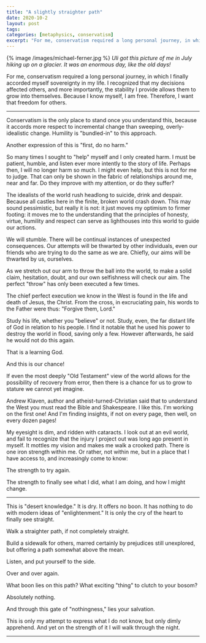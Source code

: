 ```yaml
---
title: "A slightly straighter path"
date: 2020-10-2
layout: post
tags:
categories: [metaphysics, conservatism]
excerpt: "For me, conservatism required a long personal journey, in which I finally accorded myself sovereignty in my life. I recognized that my decisions affected others, and more importantly, the stability I provide allows them to grow into themselves. Because I know myself, I am free. Therefore, I want that freedom for others."
---
```


{% image /images/michael-ferner.jpg %}
*Uli got this picture of me in July hiking up on a glacier. It was an enormous
day, like the old days!*

For me, conservatism required a long personal journey, in which I finally
accorded myself sovereignty in my life. I recognized that my decisions affected
others, and more importantly, the stability I provide allows them to grow into
themselves. Because I know myself, I am free. Therefore, I want that freedom
for others.

-----

Conservatism is the only place to stand once you understand this, because it
accords more respect to incremental change than sweeping, overly-idealistic
change. Humility is "bundled-in" to this approach.

Another expression of this is "first, do no harm."

So many times I sought to "help" myself and I only created harm. I must be
patient, humble, and listen ever more intently to the story of life. Perhaps
then, I will no longer harm so much. I might even help, but this is not for me
to judge. That can only be shown in the fabric of relationships around me, near
and far. Do they improve with my attention, or do they suffer?

The idealists of the world rush headlong to suicide, drink and despair. Because
all castles here in the finite, broken world crash down. This may sound
pessimistic, but really it is not: it just moves my optimism to firmer footing:
it moves me to the understanding that the principles of honesty, virtue,
humility and respect can serve as lighthouses into this world to guide our
actions.

We will stumble. There will be continual instances of unexpected consequences.
Our attempts will be thwarted by other individuals, even our friends who are
trying to do the same as we are. Chiefly, our aims will be thwarted by us,
ourselves.

As we stretch out our arm to throw the ball into the world, to make a solid
claim, hesitation, doubt, and our own selfishness will check our aim. The
perfect "throw" has only been executed a few times.

The chief perfect execution we know in the West is found in the life and death
of Jesus, the Christ. From the cross, in excruciating pain, his words to the
Father were thus: "Forgive them, Lord."

Study his life, whether you "believe" or not. Study, even, the far distant life
of God in relation to his people. I find it notable that he used his power to
destroy the world in flood, saving only a few. However afterwards, he said he
would not do this again.

That is a learning God.

And this is our chance!

If even the most deeply "Old Testament" view of the world allows for the
possibility of recovery from error, then there is a chance for us to grow to
stature we cannot yet imagine.

Andrew Klaven, author and atheist-turned-Christian said that to understand the
West you must read the Bible and Shakespeare. I like this. I'm working on the
first one! And I'm finding insights, if not on every page, then well, on every
dozen pages!

My eyesight is dim, and ridden with cataracts. I look out at an evil world, and
fail to recognize that the injury I project out was long ago present in myself.
It mottles my vision and makes me walk a crooked path. There is one iron
strength within me. Or rather, not within me, but in a place that I have access
to, and increasingly come to know:

The strength to try again.

The strength to finally see what I did, what I am doing, and how I might change.

---

This is "desert knowledge." It is dry. It offers no boon. It has nothing to do
with modern ideas of "enlightenment." It is only the cry of the heart to finally
see straight.

Walk a straighter path, if not completely straight.

Build a sidewalk for others, marred certainly by prejudices still unexplored,
but offering a path somewhat above the mean.

Listen, and put yourself to the side.

Over and over again.

What boon lies on this path? What exciting "thing" to clutch to your bosom?

Absolutely nothing.

And through this gate of "nothingness," lies your salvation.

This is only my attempt to express what I do not know, but only dimly
apprehend. And yet on the strength of it I will walk through the night.


----

